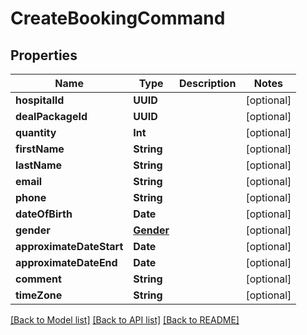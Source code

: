 # CreateBookingCommand

## Properties
Name | Type | Description | Notes
------------ | ------------- | ------------- | -------------
**hospitalId** | **UUID** |  | [optional] 
**dealPackageId** | **UUID** |  | [optional] 
**quantity** | **Int** |  | [optional] 
**firstName** | **String** |  | [optional] 
**lastName** | **String** |  | [optional] 
**email** | **String** |  | [optional] 
**phone** | **String** |  | [optional] 
**dateOfBirth** | **Date** |  | [optional] 
**gender** | [**Gender**](Gender.md) |  | [optional] 
**approximateDateStart** | **Date** |  | [optional] 
**approximateDateEnd** | **Date** |  | [optional] 
**comment** | **String** |  | [optional] 
**timeZone** | **String** |  | [optional] 

[[Back to Model list]](../README.md#documentation-for-models) [[Back to API list]](../README.md#documentation-for-api-endpoints) [[Back to README]](../README.md)


